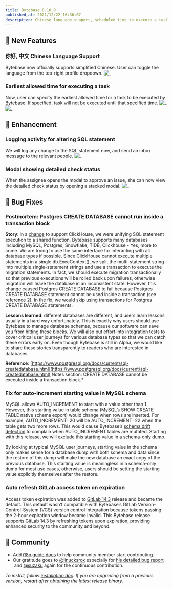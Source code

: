 ```yaml
---
title: Bytebase 0.10.0
published_at: 2021/12/22 16:36:07
description: Chinese language support, scheduled time to execute a task and enhancement / bug fixes.
---
```


## 🚀 New Features

### 你好, 中文 Chinese Language Support

Bytebase now officially supports simplified Chinese. User can toggle the language from the top-right profile dropdown.
![_](/content/changelog/0.10.0/i18n-chinese.webp)

### Earliest allowed time for executing a task

Now, user can specify the earliest allowed time for a task to be executed by Bytebase. If specified, task will not be executed until that specified time.
![_](/content/changelog/0.10.0/alter-schema-with-time.webp)
![_](/content/changelog/0.10.0/alter-schema-with-time-check.webp)

## 🎄 Enhancement

### Logging activity for altering SQL statement

We will log any change to the SQL statement now, and send an inbox message to the relevant people.
![_](/content/changelog/0.10.0/alter-schema-activity-log.webp)

### Modal showing detailed check status

When the assignee opens the modal to approve an issue, she can now view the detailed check status by opening a stacked modal.
![_](/content/changelog/0.10.0/detailed-task-check-status.gif)

## 🐞 Bug Fixes

### Postmortem: Postgres CREATE DATABASE cannot run inside a transaction block

**Story**: In a [change](https://github.com/bytebase/bytebase/commit/da18c32e71956dea24ac327b726f6034d25ff350) to support ClickHouse, we were unifying SQL statement execution to a shared function. Bytebase supports many databases including MySQL, Postgres, Snowflake, TiDB, Clickhouse - Yes, more to come. We are trying to use the same interface for interacting with all database types if possible. Since ClickHouse cannot execute multiple statements in a single db.ExecContext(), we split the multi-statement string into multiple single-statement strings and use a transaction to execute the migration statements. In fact, we should execute migration transactionally so that previous executions will be rolled back upon failures, otherwise migration will leave the database in an inconsistent state. However, this change caused Postgres CREATE DATABASE to fail because Postgres CREATE DATABASE statement cannot be used inside a transaction (see reference 2). In the fix, we would skip using transactions for Postgres CREATE DATABASE statements.

**Lessons learned**: different databases are different, and users learn lessons usually in a hard way unfortunately. This is exactly why users should use Bytebase to manage database schemas, because our software can save you from hitting these blocks. We will also put effort into integration tests to cover critical user journeys for various database types so that we can catch these errors early on. Even though Bytebase is still in Alpha, we would like to share these stories transparently to readers who are interested in databases.

**Reference**: [https://www.postgresql.org/docs/current/sql-createdatabase.html](https://www.postgresql.org/docs/current/sql-createdatabase.html)
Notes section: CREATE DATABASE cannot be executed inside a transaction block.\*

### Fix for auto-increment starting value in MySQL schema

MySQL allows AUTO_INCREMENT to start with a value other than 1. However, this starting value in table schema (MySQL’s SHOW CREATE TABLE native schema export) would change when rows are inserted. For example, AUTO_INCREMENT=20 will be AUTO_INCREMENT=22 when the table gets two more rows. This would cause Bytebase’s [schema drift detection](https://docs.bytebase.com/features/drift-detection) to complain when AUTO_INCREMENT tables are mutated. Starting with this release, we will exclude this starting value in a schema-only dump.

By looking at typical MySQL user journeys, starting value in the schema only makes sense for a database dump with both schema and data since the restore of this dump will make the new database an exact copy of the previous database. This starting value is meaningless in a schema-only dump for most use cases, otherwise, users should be setting the starting value explicitly themselves after the restore.

### Auto refresh GitLab access token on expiration

Access token expiration was added to [GitLab 14.3](https://about.gitlab.com/releases/2021/09/22/gitlab-14-3-released/) release and became the default. This default wasn’t compatible with Bytebase’s GitLab Version-Control-System (VCS) version control integration because tokens passing the 2-hour expiration window became invalid. This Bytebase release supports GitLab 14.3 by refreshing tokens upon expiration, providing enhanced security to the community and beyond.

## 🎠 Community

- Add [i18n guide docs](https://github.com/bytebase/bytebase/blob/main/docs/i18n-guide.md) to help community member start contributing.
- Our gratitude goes to [@linucksrox](https://github.com/linucksrox) especially for [his detailed bug report](https://github.com/bytebase/bytebase/issues/108)  and [@suzaku](https://github.com/suzaku) again for the continuous contribution.

_To install, follow [installation doc](/docs/get-started/install/overview). If you are upgrading from a previous version, restart after obtaining the latest release binary._
